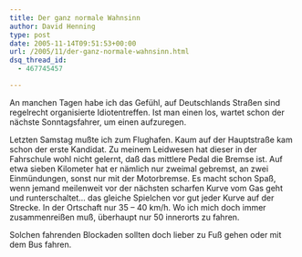 ```yaml
---
title: Der ganz normale Wahnsinn
author: David Henning
type: post
date: 2005-11-14T09:51:53+00:00
url: /2005/11/der-ganz-normale-wahnsinn.html
dsq_thread_id:
  - 467745457

---
```

An manchen Tagen habe ich das Gefühl, auf Deutschlands Straßen sind regelrecht organisierte Idiotentreffen. Ist man einen los, wartet schon der nächste Sonntagsfahrer, um einen aufzuregen.
  
Letzten Samstag mußte ich zum Flughafen. Kaum auf der Hauptstraße kam schon der erste Kandidat. Zu meinem Leidwesen hat dieser in der Fahrschule wohl nicht gelernt, daß das mittlere Pedal die Bremse ist. Auf etwa sieben Kilometer hat er nämlich nur zweimal gebremst, an zwei Einmündungen, sonst nur mit der Motorbremse. Es macht schon Spaß, wenn jemand meilenweit vor der nächsten scharfen Kurve vom Gas geht und runterschaltet&#8230; das gleiche Spielchen vor gut jeder Kurve auf der Strecke. In der Ortschaft nur 35 &#8211; 40 km/h. Wo ich mich doch immer zusammenreißen muß, überhaupt nur 50 innerorts zu fahren.
  
Solchen fahrenden Blockaden sollten doch lieber zu Fuß gehen oder mit dem Bus fahren.